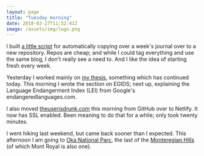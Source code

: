 ```yaml
---
layout: page
title: "Tuesday morning"
date: 2018-03-27T11:52:41Z
image: /assets/img/logo.png
---
```


I built [a little script](https://github.com/RichardLitt/utils) for automatically copying over a week's journal over to a new repository. Repos are cheap; and while I could tag everything and use the same blog, I don't really see a need to. And I like the idea of starting fresh every week.

Yesterday I worked mainly on [my thesis](https://github.com/RichardLitt/thesis), something which has continued today. This morning I wrote the section on EGIDS; next up, explaining the Language Endangerment Index (LEI) from Google's endangeredlanguages.com.

I also moved [theuserisdrunk.com](https://theuserisdrunk.com) this morning from GitHub over to Netlify. It now has SSL enabled. Been meaning to do that for a while; only took twenty minutes.

I went hiking last weekend, but came back sooner than I expected. This afternoon I am going to [Oka National Parc](https://www.wikiwand.com/en/Oka_National_Park), the last of the [Monteregian Hills](https://www.wikiwand.com/en/Monteregian_Hills) (of which Mont Royal is also one).